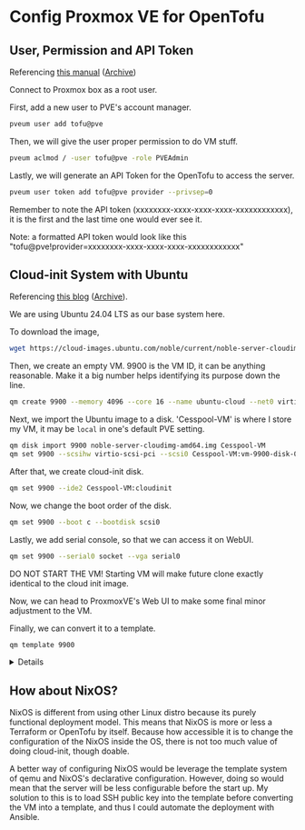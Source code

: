 # Config Proxmox VE for OpenTofu

## User, Permission and API Token

Referencing [this manual](https://search.opentofu.org/provider/bpg/proxmox/latest#user-content-vm-and-container-id-assignment) ([Archive](https://web.archive.org/web/20250909114814/https://search.opentofu.org/provider/bpg/proxmox/latest))

Connect to Proxmox box as a root user.

First, add a new user to PVE's account manager.

```bash
pveum user add tofu@pve
```

Then, we will give the user proper permission to do VM stuff.

```bash
pveum aclmod / -user tofu@pve -role PVEAdmin
```

Lastly, we will generate an API Token for the OpenTofu to access the server.

```bash
pveum user token add tofu@pve provider --privsep=0
```

Remember to note the API token (xxxxxxxx-xxxx-xxxx-xxxx-xxxxxxxxxxxx), it is the first and the last time one would ever see it.

Note: a formatted API token would look like this "tofu@pve!provider=xxxxxxxx-xxxx-xxxx-xxxx-xxxxxxxxxxxx"

## Cloud-init System with Ubuntu

Referencing [this blog](https://technotim.live/posts/cloud-init-cloud-image/) ([Archive](https://web.archive.org/web/20250829203214/https://technotim.live/posts/cloud-init-cloud-image/)).

We are using Ubuntu 24.04 LTS as our base system here.

To download the image, 

```bash
wget https://cloud-images.ubuntu.com/noble/current/noble-server-cloudimg-amd64.img
```

Then, we create an empty VM. 9900 is the VM ID, it can be anything reasonable. Make it a big number helps identifying its purpose down the line.

```bash
qm create 9900 --memory 4096 --core 16 --name ubuntu-cloud --net0 virtio,bridge=vmbr0
```

Next, we import the Ubuntu image to a disk. 'Cesspool-VM' is where I store my VM, it may be `local` in one's default PVE setting.

```bash
qm disk import 9900 noble-server-cloudimg-amd64.img Cesspool-VM
qm set 9900 --scsihw virtio-scsi-pci --scsi0 Cesspool-VM:vm-9900-disk-0
```

After that, we create cloud-init disk.

```bash
qm set 9900 --ide2 Cesspool-VM:cloudinit
```

Now, we change the boot order of the disk.

```bash
qm set 9900 --boot c --bootdisk scsi0
```

Lastly, we add serial console, so that we can access it on WebUI.

```bash
qm set 9900 --serial0 socket --vga serial0
```

DO NOT START THE VM! Starting VM will make future clone exactly identical to the cloud init image.

Now, we can head to ProxmoxVE's Web UI to make some final minor adjustment to the VM.

Finally, we can convert it to a template.

```bash
qm template 9900
```

<details>

```bash
root@deepslate:/OlympicPool/Downloads/ISO/template/iso# qm create 9900 --memory 4096 --core 16 --name ubuntu-cloud --net0 virtio,bridge=vmbr0
root@deepslate:/OlympicPool/Downloads/ISO/template/iso# qm disk import 9900 noble-server-cloudimg-amd64.img Cesspool-VM
importing disk 'noble-server-cloudimg-amd64.img' to VM 9900 ...
transferred 0.0 B of 3.5 GiB (0.00%)
transferred 35.8 MiB of 3.5 GiB (1.00%)
transferred 71.7 MiB of 3.5 GiB (2.00%)
transferred 109.0 MiB of 3.5 GiB (3.04%)
transferred 144.8 MiB of 3.5 GiB (4.04%)
transferred 180.6 MiB of 3.5 GiB (5.04%)
transferred 216.5 MiB of 3.5 GiB (6.04%)
transferred 252.3 MiB of 3.5 GiB (7.04%)
transferred 288.2 MiB of 3.5 GiB (8.04%)
transferred 324.0 MiB of 3.5 GiB (9.04%)
transferred 360.2 MiB of 3.5 GiB (10.05%)
transferred 396.0 MiB of 3.5 GiB (11.05%)
transferred 431.9 MiB of 3.5 GiB (12.05%)
transferred 467.7 MiB of 3.5 GiB (13.05%)
transferred 503.6 MiB of 3.5 GiB (14.05%)
transferred 539.4 MiB of 3.5 GiB (15.05%)
transferred 575.2 MiB of 3.5 GiB (16.05%)
transferred 611.1 MiB of 3.5 GiB (17.05%)
transferred 646.9 MiB of 3.5 GiB (18.05%)
transferred 682.8 MiB of 3.5 GiB (19.05%)
transferred 719.0 MiB of 3.5 GiB (20.06%)
transferred 754.8 MiB of 3.5 GiB (21.06%)
transferred 790.6 MiB of 3.5 GiB (22.06%)
transferred 826.5 MiB of 3.5 GiB (23.06%)
transferred 862.3 MiB of 3.5 GiB (24.06%)
transferred 898.2 MiB of 3.5 GiB (25.06%)
transferred 934.0 MiB of 3.5 GiB (26.06%)
transferred 969.8 MiB of 3.5 GiB (27.06%)
transferred 1005.7 MiB of 3.5 GiB (28.06%)
transferred 1.0 GiB of 3.5 GiB (29.06%)
transferred 1.1 GiB of 3.5 GiB (30.07%)
transferred 1.1 GiB of 3.5 GiB (31.07%)
transferred 1.1 GiB of 3.5 GiB (32.07%)
transferred 1.2 GiB of 3.5 GiB (33.07%)
transferred 1.2 GiB of 3.5 GiB (34.07%)
transferred 1.2 GiB of 3.5 GiB (35.07%)
transferred 1.3 GiB of 3.5 GiB (36.07%)
transferred 1.3 GiB of 3.5 GiB (37.07%)
transferred 1.3 GiB of 3.5 GiB (38.07%)
transferred 1.4 GiB of 3.5 GiB (39.07%)
transferred 1.4 GiB of 3.5 GiB (40.08%)
transferred 1.4 GiB of 3.5 GiB (41.08%)
transferred 1.5 GiB of 3.5 GiB (42.08%)
transferred 1.5 GiB of 3.5 GiB (43.08%)
transferred 1.5 GiB of 3.5 GiB (44.08%)
transferred 1.6 GiB of 3.5 GiB (45.08%)
transferred 1.6 GiB of 3.5 GiB (46.08%)
transferred 1.6 GiB of 3.5 GiB (47.08%)
transferred 1.7 GiB of 3.5 GiB (48.08%)
transferred 1.7 GiB of 3.5 GiB (49.08%)
transferred 1.8 GiB of 3.5 GiB (50.09%)
transferred 1.8 GiB of 3.5 GiB (51.09%)
transferred 1.8 GiB of 3.5 GiB (52.09%)
transferred 1.9 GiB of 3.5 GiB (53.09%)
transferred 1.9 GiB of 3.5 GiB (54.09%)
transferred 1.9 GiB of 3.5 GiB (55.09%)
transferred 2.0 GiB of 3.5 GiB (56.09%)
transferred 2.0 GiB of 3.5 GiB (57.09%)
transferred 2.0 GiB of 3.5 GiB (58.09%)
transferred 2.1 GiB of 3.5 GiB (59.09%)
transferred 2.1 GiB of 3.5 GiB (60.10%)
transferred 2.1 GiB of 3.5 GiB (61.10%)
transferred 2.2 GiB of 3.5 GiB (62.10%)
transferred 2.2 GiB of 3.5 GiB (63.11%)
transferred 2.2 GiB of 3.5 GiB (64.11%)
transferred 2.3 GiB of 3.5 GiB (65.11%)
transferred 2.3 GiB of 3.5 GiB (66.11%)
transferred 2.3 GiB of 3.5 GiB (67.11%)
transferred 2.4 GiB of 3.5 GiB (68.11%)
transferred 2.4 GiB of 3.5 GiB (69.11%)
transferred 2.5 GiB of 3.5 GiB (70.11%)
transferred 2.5 GiB of 3.5 GiB (71.11%)
transferred 2.5 GiB of 3.5 GiB (72.12%)
transferred 2.6 GiB of 3.5 GiB (73.12%)
transferred 2.6 GiB of 3.5 GiB (74.12%)
transferred 2.6 GiB of 3.5 GiB (75.12%)
transferred 2.7 GiB of 3.5 GiB (76.12%)
transferred 2.7 GiB of 3.5 GiB (77.12%)
transferred 2.7 GiB of 3.5 GiB (78.12%)
transferred 2.8 GiB of 3.5 GiB (79.12%)
transferred 2.8 GiB of 3.5 GiB (80.12%)
transferred 2.8 GiB of 3.5 GiB (81.12%)
transferred 2.9 GiB of 3.5 GiB (82.13%)
transferred 2.9 GiB of 3.5 GiB (83.13%)
transferred 2.9 GiB of 3.5 GiB (84.13%)
transferred 3.0 GiB of 3.5 GiB (85.13%)
transferred 3.0 GiB of 3.5 GiB (86.13%)
transferred 3.0 GiB of 3.5 GiB (87.13%)
transferred 3.1 GiB of 3.5 GiB (88.13%)
transferred 3.1 GiB of 3.5 GiB (89.13%)
transferred 3.2 GiB of 3.5 GiB (90.13%)
transferred 3.2 GiB of 3.5 GiB (91.13%)
transferred 3.2 GiB of 3.5 GiB (92.14%)
transferred 3.3 GiB of 3.5 GiB (93.14%)
transferred 3.3 GiB of 3.5 GiB (94.14%)
transferred 3.3 GiB of 3.5 GiB (95.14%)
transferred 3.4 GiB of 3.5 GiB (96.14%)
transferred 3.4 GiB of 3.5 GiB (97.14%)
transferred 3.4 GiB of 3.5 GiB (98.14%)
transferred 3.5 GiB of 3.5 GiB (99.14%)
transferred 3.5 GiB of 3.5 GiB (100.00%)
transferred 3.5 GiB of 3.5 GiB (100.00%)
unused0: successfully imported disk 'Cesspool-VM:vm-9900-disk-0'
root@deepslate:/OlympicPool/Downloads/ISO/template/iso# qm set 9900 --scsihw virtio-scsi-pci --scsi0 Cesspool-VM:vm-9900-disk-0
update VM 9900: -scsi0 Cesspool-VM:vm-9900-disk-0 -scsihw virtio-scsi-pci
root@deepslate:/OlympicPool/Downloads/ISO/template/iso# qm set 9900 --ide2 Cesspool-VM:cloudinit
update VM 9900: -ide2 Cesspool-VM:cloudinit
ide2: successfully created disk 'Cesspool-VM:vm-9900-cloudinit,media=cdrom'
generating cloud-init ISO
root@deepslate:/OlympicPool/Downloads/ISO/template/iso# qm set 9900 --boot c --bootdisk scsi0
update VM 9900: -boot c -bootdisk scsi0
root@deepslate:/OlympicPool/Downloads/ISO/template/iso# qm set 9900 --serial0 socket --vga serial0
update VM 9900: -serial0 socket -vga serial0
root@deepslate:/OlympicPool/Downloads/ISO/template/iso# qm template 9900
root@deepslate:/OlympicPool/Downloads/ISO/template/iso# 
```

</details>

## How about NixOS?

NixOS is different from using other Linux distro because its purely functional deployment model. This means that NixOS is more or less a Terraform or OpenTofu by itself. Because how accessible it is to change the configuration of the NixOS inside the OS, there is not too much value of doing cloud-init, though doable.

A better way of configuring NixOS would be leverage the template system of qemu and NixOS's declarative configuration. However, doing so would mean that the server will be less configurable before the start up. My solution to this is to load SSH public key into the template before converting the VM into a template, and thus I could automate the deployment with Ansible.

